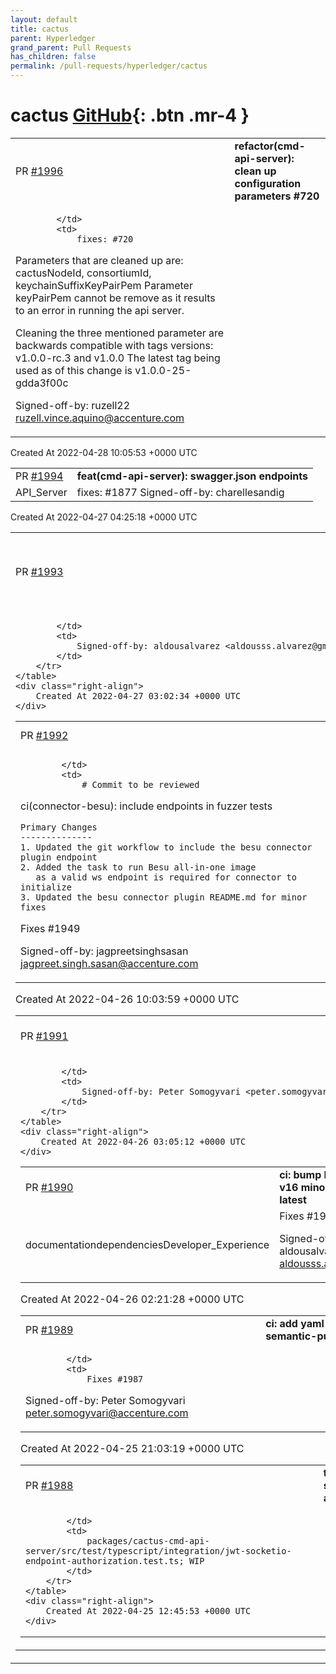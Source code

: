 ```yaml
---
layout: default
title: cactus
parent: Hyperledger
grand_parent: Pull Requests
has_children: false
permalink: /pull-requests/hyperledger/cactus
---
```


# cactus <span class="fs-3 right-align">[GitHub](https://github.com/hyperledger/cactus){: .btn .mr-4 }</span>


<div>
    <table>
        <tr>
            <td>
                PR <a href="https://github.com/hyperledger/cactus/pull/1996" class=".btn">#1996</a>
            </td>
            <td>
                <b>
                    refactor(cmd-api-server): clean up configuration parameters #720
                </b>
            </td>
        </tr>
        <tr>
            <td>
                
            </td>
            <td>
                fixes: #720

Parameters that are cleaned up are: cactusNodeId, consortiumId, keychainSuffixKeyPairPem
Parameter keyPairPem cannot be remove as it results to an error in running the api server.

Cleaning the three mentioned parameter are backwards compatible with tags versions:
v1.0.0-rc.3 and v1.0.0
The latest tag being used as of this change is v1.0.0-25-gdda3f00c

Signed-off-by: ruzell22 <ruzell.vince.aquino@accenture.com>
            </td>
        </tr>
    </table>
    <div class="right-align">
        Created At 2022-04-28 10:05:53 +0000 UTC
    </div>
</div>

<div>
    <table>
        <tr>
            <td>
                PR <a href="https://github.com/hyperledger/cactus/pull/1994" class=".btn">#1994</a>
            </td>
            <td>
                <b>
                    feat(cmd-api-server): swagger.json endpoints
                </b>
            </td>
        </tr>
        <tr>
            <td>
                <span class="chip">API_Server</span>
            </td>
            <td>
                fixes: #1877
Signed-off-by: charellesandig <charelle.wrk@gmail.com>
            </td>
        </tr>
    </table>
    <div class="right-align">
        Created At 2022-04-27 04:25:18 +0000 UTC
    </div>
</div>

<div>
    <table>
        <tr>
            <td>
                PR <a href="https://github.com/hyperledger/cactus/pull/1993" class=".btn">#1993</a>
            </td>
            <td>
                <b>
                    ci: add container scanning to default checks
                </b>
            </td>
        </tr>
        <tr>
            <td>
                
            </td>
            <td>
                Signed-off-by: aldousalvarez <aldousss.alvarez@gmail.com>
            </td>
        </tr>
    </table>
    <div class="right-align">
        Created At 2022-04-27 03:02:34 +0000 UTC
    </div>
</div>

<div>
    <table>
        <tr>
            <td>
                PR <a href="https://github.com/hyperledger/cactus/pull/1992" class=".btn">#1992</a>
            </td>
            <td>
                <b>
                    ci(connector-besu): include endpoints in fuzzer tests
                </b>
            </td>
        </tr>
        <tr>
            <td>
                
            </td>
            <td>
                # Commit to be reviewed

ci(connector-besu): include endpoints in fuzzer tests 


    Primary Changes
    --------------
    1. Updated the git workflow to include the besu connector plugin endpoint
    2. Added the task to run Besu all-in-one image
       as a valid ws endpoint is required for connector to initialize
    3. Updated the besu connector plugin README.md for minor fixes

Fixes #1949

Signed-off-by: jagpreetsinghsasan <jagpreet.singh.sasan@accenture.com>
            </td>
        </tr>
    </table>
    <div class="right-align">
        Created At 2022-04-26 10:03:59 +0000 UTC
    </div>
</div>

<div>
    <table>
        <tr>
            <td>
                PR <a href="https://github.com/hyperledger/cactus/pull/1991" class=".btn">#1991</a>
            </td>
            <td>
                <b>
                    docs(maintainers): add Rama and Sandeep
                </b>
            </td>
        </tr>
        <tr>
            <td>
                
            </td>
            <td>
                Signed-off-by: Peter Somogyvari <peter.somogyvari@accenture.com>
            </td>
        </tr>
    </table>
    <div class="right-align">
        Created At 2022-04-26 03:05:12 +0000 UTC
    </div>
</div>

<div>
    <table>
        <tr>
            <td>
                PR <a href="https://github.com/hyperledger/cactus/pull/1990" class=".btn">#1990</a>
            </td>
            <td>
                <b>
                    ci: bump NodeJS v14 and v16 minor versions to latest
                </b>
            </td>
        </tr>
        <tr>
            <td>
                <span class="chip">documentation</span><span class="chip">dependencies</span><span class="chip">Developer_Experience</span>
            </td>
            <td>
                Fixes #1980

Signed-off-by: aldousalvarez <aldousss.alvarez@gmail.com>
            </td>
        </tr>
    </table>
    <div class="right-align">
        Created At 2022-04-26 02:21:28 +0000 UTC
    </div>
</div>

<div>
    <table>
        <tr>
            <td>
                PR <a href="https://github.com/hyperledger/cactus/pull/1989" class=".btn">#1989</a>
            </td>
            <td>
                <b>
                    ci: add yaml workflow file for semantic-pull-request action
                </b>
            </td>
        </tr>
        <tr>
            <td>
                
            </td>
            <td>
                Fixes #1987

Signed-off-by: Peter Somogyvari <peter.somogyvari@accenture.com>
            </td>
        </tr>
    </table>
    <div class="right-align">
        Created At 2022-04-25 21:03:19 +0000 UTC
    </div>
</div>

<div>
    <table>
        <tr>
            <td>
                PR <a href="https://github.com/hyperledger/cactus/pull/1988" class=".btn">#1988</a>
            </td>
            <td>
                <b>
                    test: jestify jwt socketio endpoint authorization
                </b>
            </td>
        </tr>
        <tr>
            <td>
                
            </td>
            <td>
                packages/cactus-cmd-api-server/src/test/typescript/integration/jwt-socketio-endpoint-authorization.test.ts; WIP
            </td>
        </tr>
    </table>
    <div class="right-align">
        Created At 2022-04-25 12:45:53 +0000 UTC
    </div>
</div>

